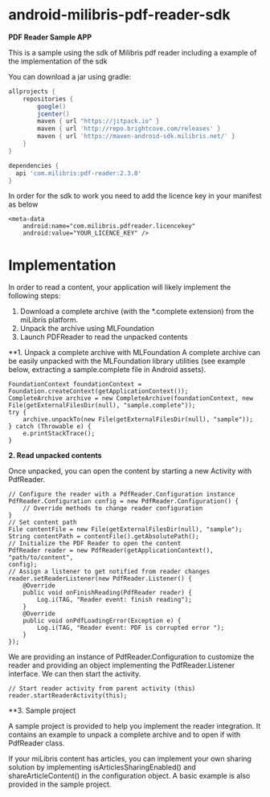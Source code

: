 # android-milibris-pdf-reader-sdk

**PDF Reader Sample APP**

This is a sample using the sdk of Milibris pdf reader including a example of the implementation of the sdk

You can download a jar using gradle:

```gradle
allprojects {
    repositories {
        google()
        jcenter()
        maven { url "https://jitpack.io" }
        maven { url 'http://repo.brightcove.com/releases' }
        maven { url 'https://maven-android-sdk.milibris.net/' }
    }
}

dependencies {
  api 'com.milibris:pdf-reader:2.3.0'
}
```

In order for the sdk to work you need to add the licence key in your manifest as below
```manifest
<meta-data
    android:name="com.milibris.pdfreader.licencekey"
    android:value="YOUR_LICENCE_KEY" />

```

# Implementation

In order to read a content, your application will likely implement the following steps:
1. Download a complete archive (with the *.complete extension) from the miLibris
platform.
2. Unpack the archive using MLFoundation
3. Launch PDFReader to read the unpacked contents

**1. Unpack a complete archive with MLFoundation
A complete archive can be easily unpacked with the MLFoundation library utilities (see
example below, extracting a sample.complete file in Android assets).
```
FoundationContext foundationContext =
Foundation.createContext(getApplicationContext());
CompleteArchive archive = new CompleteArchive(foundationContext, new
File(getExternalFilesDir(null), "sample.complete"));
try {
    archive.unpackTo(new File(getExternalFilesDir(null), "sample"));
} catch (Throwable e) {
    e.printStackTrace();
}
```

**2. Read unpacked contents**

Once unpacked, you can open the content by starting a new Activity with PdfReader.
```
// Configure the reader with a PdfReader.Configuration instance
PdfReader.Configuration config = new PdfReader.Configuration() {
    // Override methods to change reader configuration
}
// Set content path
File contentFile = new File(getExternalFilesDir(null), "sample");
String contentPath = contentFile().getAbsolutePath();
// Initialize the PDF Reader to open the content
PdfReader reader = new PdfReader(getApplicationContext(), "path/to/content",
config);
// Assign a listener to get notified from reader changes
reader.setReaderListener(new PdfReader.Listener() {
    @Override
    public void onFinishReading(PdfReader reader) {
        Log.i(TAG, "Reader event: finish reading");
    }
    @Override
    public void onPdfLoadingError(Exception e) {
        Log.i(TAG, "Reader event: PDF is corrupted error ");
    }
});
```
We are providing an instance of PdfReader.Configuration to customize the reader and
providing an object implementing the PdfReader.Listener interface. We can then start
the activity.
```
// Start reader activity from parent activity (this)
reader.startReaderActivity(this);
```

**3. Sample project

A sample project is provided to help you implement the reader integration. It contains an example to unpack a complete archive and to open if with PdfReader class.

If your miLibris content has articles, you can implement your own sharing solution by implementing isArticlesSharingEnabled() and shareArticleContent() in the configuration object. A basic example is also provided in the sample project.
